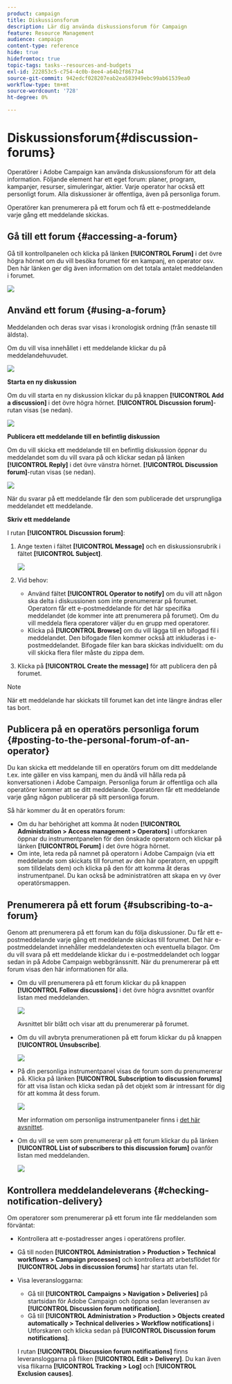 ```yaml
---
product: campaign
title: Diskussionsforum
description: Lär dig använda diskussionsforum för Campaign
feature: Resource Management
audience: campaign
content-type: reference
hide: true
hidefromtoc: true
topic-tags: tasks--resources-and-budgets
exl-id: 222853c5-c754-4c0b-8ee4-a64b2f8677a4
source-git-commit: 942edcf028207eab2ea583949ebc99ab61539ea0
workflow-type: tm+mt
source-wordcount: '728'
ht-degree: 0%

---
```


# Diskussionsforum{#discussion-forums}



Operatörer i Adobe Campaign kan använda diskussionsforum för att dela information. Följande element har ett eget forum: planer, program, kampanjer, resurser, simuleringar, aktier. Varje operator har också ett personligt forum. Alla diskussioner är offentliga, även på personliga forum.

Operatörer kan prenumerera på ett forum och få ett e-postmeddelande varje gång ett meddelande skickas.

## Gå till ett forum {#accessing-a-forum}

Gå till kontrollpanelen och klicka på länken **[!UICONTROL Forum]** i det övre högra hörnet om du vill besöka forumet för en kampanj, en operator osv. Den här länken ger dig även information om det totala antalet meddelanden i forumet.

![](assets/mrm_forum_access_link.png)

## Använd ett forum {#using-a-forum}

Meddelanden och deras svar visas i kronologisk ordning (från senaste till äldsta).

Om du vill visa innehållet i ett meddelande klickar du på meddelandehuvudet.

![](assets/mrm_forum_expand_msg.png)

**Starta en ny diskussion**

Om du vill starta en ny diskussion klickar du på knappen **[!UICONTROL Add a discussion]** i det övre högra hörnet. **[!UICONTROL Discussion forum]**-rutan visas (se nedan).

![](assets/mrm_forum_new_thread.png)

**Publicera ett meddelande till en befintlig diskussion**

Om du vill skicka ett meddelande till en befintlig diskussion öppnar du meddelandet som du vill svara på och klickar sedan på länken **[!UICONTROL Reply]** i det övre vänstra hörnet. **[!UICONTROL Discussion forum]**-rutan visas (se nedan).

![](assets/mrm_forum_answer_msg.png)

När du svarar på ett meddelande får den som publicerade det ursprungliga meddelandet ett meddelande.

**Skriv ett meddelande**

I rutan **[!UICONTROL Discussion forum]**:

1. Ange texten i fältet **[!UICONTROL Message]** och en diskussionsrubrik i fältet **[!UICONTROL Subject]**.

   ![](assets/mrm_forum_edit_msg.png)

1. Vid behov:

   * Använd fältet **[!UICONTROL Operator to notify]** om du vill att någon ska delta i diskussionen som inte prenumererar på forumet. Operatorn får ett e-postmeddelande för det här specifika meddelandet (de kommer inte att prenumerera på forumet). Om du vill meddela flera operatorer väljer du en grupp med operatorer.
   * Klicka på **[!UICONTROL Browse]** om du vill lägga till en bifogad fil i meddelandet. Den bifogade filen kommer också att inkluderas i e-postmeddelandet. Bifogade filer kan bara skickas individuellt: om du vill skicka flera filer måste du zippa dem.

1. Klicka på **[!UICONTROL Create the message]** för att publicera den på forumet.

>[!NOTE]
>
>När ett meddelande har skickats till forumet kan det inte längre ändras eller tas bort.

## Publicera på en operatörs personliga forum {#posting-to-the-personal-forum-of-an-operator}

Du kan skicka ett meddelande till en operatörs forum om ditt meddelande t.ex. inte gäller en viss kampanj, men du ändå vill hålla reda på konversationen i Adobe Campaign. Personliga forum är offentliga och alla operatörer kommer att se ditt meddelande. Operatören får ett meddelande varje gång någon publicerar på sitt personliga forum.

Så här kommer du åt en operatörs forum:

* Om du har behörighet att komma åt noden **[!UICONTROL Administration > Access management > Operators]** i utforskaren öppnar du instrumentpanelen för den önskade operatorn och klickar på länken **[!UICONTROL Forum]** i det övre högra hörnet.
* Om inte, leta reda på namnet på operatorn i Adobe Campaign (via ett meddelande som skickats till forumet av den här operatorn, en uppgift som tilldelats dem) och klicka på den för att komma åt deras instrumentpanel. Du kan också be administratören att skapa en vy över operatörsmappen.

## Prenumerera på ett forum {#subscribing-to-a-forum}

Genom att prenumerera på ett forum kan du följa diskussioner. Du får ett e-postmeddelande varje gång ett meddelande skickas till forumet. Det här e-postmeddelandet innehåller meddelandetexten och eventuella bilagor. Om du vill svara på ett meddelande klickar du i e-postmeddelandet och loggar sedan in på Adobe Campaign webbgränssnitt. När du prenumererar på ett forum visas den här informationen för alla.

* Om du vill prenumerera på ett forum klickar du på knappen **[!UICONTROL Follow discussions]** i det övre högra avsnittet ovanför listan med meddelanden.

  ![](assets/mrm_forum_subscribe.png)

  Avsnittet blir blått och visar att du prenumererar på forumet.

* Om du vill avbryta prenumerationen på ett forum klickar du på knappen **[!UICONTROL Unsubscribe]**.

  ![](assets/mrm_forum_unsubscribe.png)

* På din personliga instrumentpanel visas de forum som du prenumererar på. Klicka på länken **[!UICONTROL Subscription to discussion forums]** för att visa listan och klicka sedan på det objekt som är intressant för dig för att komma åt dess forum.

  ![](assets/platform_dashboard_operator_subscr_forums.png)

  Mer information om personliga instrumentpaneler finns i [det här avsnittet](../../platform/using/access-management-operators.md).

* Om du vill se vem som prenumererar på ett forum klickar du på länken **[!UICONTROL List of subscribers to this discussion forum]** ovanför listan med meddelanden.

  ![](assets/mrm_forum_subscribers.png)

## Kontrollera meddelandeleverans {#checking-notification-delivery}

Om operatorer som prenumererar på ett forum inte får meddelanden som förväntat:

* Kontrollera att e-postadresser anges i operatörens profiler.
* Gå till noden **[!UICONTROL Administration > Production > Technical workflows > Campaign processes]** och kontrollera att arbetsflödet för **[!UICONTROL Jobs in discussion forums]** har startats utan fel.
* Visa leveransloggarna:

   * Gå till **[!UICONTROL Campaigns > Navigation > Deliveries]** på startsidan för Adobe Campaign och öppna sedan leveransen av **[!UICONTROL Discussion forum notification]**.
   * Gå till **[!UICONTROL Administration > Production > Objects created automatically > Technical deliveries > Workflow notifications]** i Utforskaren och klicka sedan på **[!UICONTROL Discussion forum notifications]**.

  I rutan **[!UICONTROL Discussion forum notifications]** finns leveransloggarna på fliken **[!UICONTROL Edit > Delivery]**. Du kan även visa flikarna **[!UICONTROL Tracking > Log]** och **[!UICONTROL Exclusion causes]**.
